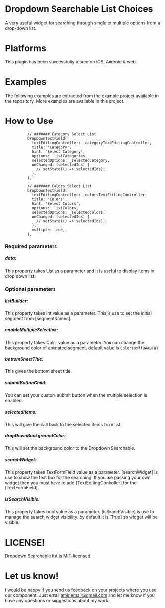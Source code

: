 # Dropdown Searchable List Choices
A very useful widget for searching through single or multiple options from a drop-down list.

# Platforms
This plugin has been successfully tested on iOS, Android & web.

# Examples
The following examples are extracted from the example project available in the repository. More examples are available in this project.

# How to Use
```
          // ####### Category Select List
          DropDownTextField(
            textEditingController: _categoryTextEditingController,
            title: 'Category',
            hint: 'Select Category',
            options: _listCategories,
            selectedOptions: _selectedCategory,
            onChanged: (selectedIds) {
              // setState(() => selectedIds);
            },
          ),

          // ####### Colors Select List
          DropDownTextField(
            textEditingController: _colorsTextEditingController,
            title: 'Colors',
            hint: 'Select Colors',
            options: _listColors,
            selectedOptions: _selectedColors,
            onChanged: (selectedIds) {
              // setState(() => selectedIds);
            },
            multiple: true,
          ),
```

### Required parameters

##### data:
This property takes List<SelectedListItem> as a parameter and it is useful to display items in drop down list.

### Optional parameters

##### listBuilder:
This property takes int value as a parameter. This is use to set the initial segment from [segmentNames].

##### enableMultipleSelection:
This property takes Color value as a parameter. You can change the background color of animated segment. default value is `Color(0xff8AADFB)`

##### bottomSheetTitle:
This gives the bottom sheet title.

##### submitButtonChild:
You can set your custom submit button when the multiple selection is enabled.

##### selectedItems:
This will give the call back to the selected items from list.

##### dropDownBackgroundColor:
This will set the background color to the Dropdown Searchable.

##### searchWidget:
This property takes TextFormField value as a parameter. [searchWidget] is use to show the text box for the searching. If you are passing your own widget then you must have to add [TextEditingController] for the [TextFormField].

##### isSearchVisible:
This property takes bool value as a parameter. [isSearchVisible] is use to manage the search widget visibility. by default it is [True] so widget will be visible.


# LICENSE!

Dropdown Searchable list is [MIT-licensed](https://github.com/AmirHome/select_searchable_list/LICENSE "MIT-licensed").

# Let us know!

I would be happy if you send us feedback on your projects where you use our component. Just email amir.email@gmail.com  and let me know if you have any questions or suggestions about my work.